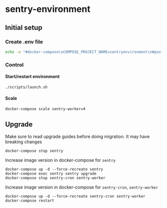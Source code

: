 # sentry-environment

## Initial setup

### Create .env file
```bash
echo -e "#docker-compose\nCOMPOSE_PROJECT_NAME=sentryenvironment\n#postgres\nPOSTGRES_PASSWORD=sentry\nPOSTGRES_USER=sentry\n#sentry\nSENTRY_SECRET_KEY=liglagveumHovMuckWasbajethOcvoyp\nSENTRY_RABBITMQ_HOST=rabbitmq\nSENTRY_REDIS_HOST=redis\nSENTRY_POSTGRES_HOST=postgres\nSENTRY_DB_USER=sentry\nSENTRY_DB_PASSWORD=sentry" > .env
```

### Control

#### Start/restart environment
```bash
./scripts/launch.sh
```
#### Scale
```bash
docker-compose scale sentry-worker=4
```

## Upgrade

Make sure to read upgrade guides before doing migration. It may have breaking changes

```
docker-compose stop sentry
```

Increase image version in docker-compose for `sentry`

```
docker-compose up -d --force-recreate sentry
docker-compose exec sentry sentry upgrade
docker-compose stop sentry-cron sentry-worker
```
Increase image version in docker-compose for `sentry-cron`, `sentry-worker`

```
docker-compose up -d --force-recreate sentry-cron sentry-worker
docker-compose restart
```
